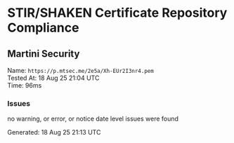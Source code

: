 # STIR/SHAKEN Certificate Repository Compliance

## Martini Security

Name: `https://p.mtsec.me/2e5a/Xh-EUr2I3nr4.pem`\
Tested At: 18 Aug 25 21:04 UTC\
Time: 96ms

### Issues

no warning, or error, or notice date level issues were found

Generated: 18 Aug 25 21:13 UTC